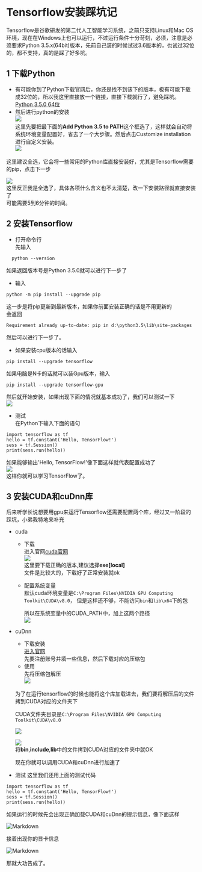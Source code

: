 # Tensorflow安装踩坑记   
Tensorflow是谷歌研发的第二代人工智能学习系统，之前只支持Linux和Mac OS环境，现在在Windows上也可以运行，不过运行条件十分苛刻，必须，注意是必须要求Python 3.5.x(64bit)版本，先前自己装的时候试过3.6版本的，也试过32位的，都不支持，真的是踩了好多坑。
## 1 下载Python     
 * 有可能你到了Python下载官网后，你还是找不到该下的版本，极有可能下载成32位的，所以我这里直接放一个链接，直接下载就行了，避免踩坑。    
 [Python 3.5.0 64位](https://www.python.org/ftp/python/3.5.0/python-3.5.0-amd64.exe)     
 * 然后进行python的安装    
 ![](http://p1.bpimg.com/567571/a86ba0730b6f26d1.png)   
 这里先要把最下面的**Add Python 3.5 to PATH**这个框选了，这样就会自动将系统环境变量配置好，省去了一个大步骤。然后点击Customize installation进行自定义安装。          
 ![](http://i1.piimg.com/567571/62c6783bea203476.png)

 这里建议全选，它会将一些常用的Python库直接安装好，尤其是Tensorflow需要的pip，点击下一步     

 ![](http://p1.bpimg.com/567571/a23446f568bc9e12.png)   
 这里反正我是全选了，具体各项什么含义也不太清楚，改一下安装路径就直接安装了      
 可能需要5到6分钟的时间。   


## 2 安装Tensorflow    
  * 打开命令行    
  先输入    
```
  python --version
```    
如果返回版本号是Python 3.5.0就可以进行下一步了    
 * 输入    
 ```
 python -m pip install --upgrade pip
 ```
 这一步是将pip更新到最新版本，如果你前面安装正确的话是不用更新的   
 会返回
 ```
 Requirement already up-to-date: pip in d:\python3.5\lib\site-packages
 ```   
 然后可以进行下一步了。  
 * 如果安装cpu版本的话输入     
 ```
 pip install --upgrade tensorflow  
 ```
 如果电脑是N卡的话就可以装Gpu版本，输入   
 ```
 pip install --upgrade tensorflow-gpu    
 ```    
 然后就开始安装，如果出现下面的情况就基本成功了，我们可以测试一下   
 ![](http://p1.bqimg.com/567571/74e48d46f55ba14d.png)     

*  测试    
 在Python下输入下面的语句   
 ```python-3
import tensorflow as tf
hello = tf.constant('Hello, TensorFlow!')
sess = tf.Session()
print(sess.run(hello))
 ```      
 如果能够输出'Hello, TensorFlow!'像下面这样就代表配置成功了   
 ![](http://p1.bqimg.com/567571/64f2e35535f21dfe.png)  
 这样你就可以学习TensorFlow了。     

## 3 安装CUDA和cuDnn库           
 后来听学长说想要用gpu来运行Tensorflow还需要配置两个库，经过又一阶段的踩坑，小弟我特地来补充     

  * cuda     
    * 下载    
    进入官网[cuda官网](https://developer.nvidia.com/cuda-downloads)        
    ![](http://i4.buimg.com/588926/0bc6c93bfd16870e.png)   
    这里要下载正确的版本,建议选择**exe[local]**     
    文件是比较大的，下载好了正常安装就ok      
    * 配置系统变量   
      默认cuda环境变量是```C:\Program Files\NVIDIA GPU Computing Toolkit\CUDA\v8.0```，
      但是这样还不够，不能访问```bin```和```lib\x64```下的包       

      所以在系统变量中的CUDA_PATH中，加上这两个路径    
      ![](http://i2.buimg.com/588926/2e716893c05d0dba.png)    

  * cuDnn       
    * 下载安装    
   [进入官网](https://developer.nvidia.com/cudnn)     
   先要注册账号并填一些信息，然后下载对应的压缩包    
    * 使用      
   先将压缩包解压     
    ![](http://i1.piimg.com/588926/c2afcb9161fb8d95.png)   

    为了在运行tensorflow的时候也能将这个库加载进去，我们要将解压后的文件拷到CUDA对应的文件夹下       

    CUDA文件夹目录是```C:\Program Files\NVIDIA GPU Computing Toolkit\CUDA\v8.0```     

    ![](http://i1.piimg.com/588926/c2afcb9161fb8d95.png)    

    ![](http://i1.piimg.com/588926/4b27e52895db3412.png)    
    将**bin**,**include**,**lib**中的文件拷到CUDA对应的文件夹中就OK     

    现在你就可以调用CUDA和cuDnn进行加速了        


  * 测试
  这里我们还用上面的测试代码      


  ```python-3
  import tensorflow as tf
  hello = tf.constant('Hello, TensorFlow!')
  sess = tf.Session()
  print(sess.run(hello))
  ```       
  如果运行的时候先会出现正确加载CUDA和cuDnn的提示信息，像下面这样        

  ![Markdown](http://i1.piimg.com/1949/1cfc2ae0bbe39c2d.png)   

  接着出现你的显卡信息     

  ![Markdown](http://i2.buimg.com/1949/aaf55aaf7e2ae45f.png)    

  那就大功告成了。      
